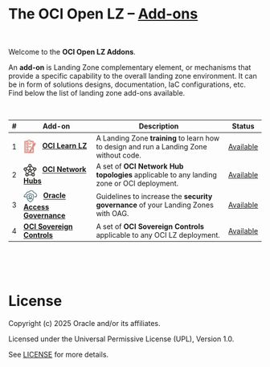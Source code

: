 # **The OCI Open LZ &ndash; [Add-ons](#)**

&nbsp; 

Welcome to the **OCI Open LZ Addons**.  

An **add-on** is Landing Zone complementary element, or mechanisms that provide a specific capability to the overall landing zone environment. It can be in form of solutions designs, documentation, IaC configurations, etc.  Find below the list of landing zone add-ons available.

&nbsp; 

| # |  Add-on   | Description | Status |
|:--:|--|-|---|
| 1 | <img src="oci-learn-lz/diagrams/oci_learn_lz_icon.svg" height="26" align="center"> &nbsp;   **[OCI Learn LZ](/addons/oci-learn-lz/readme.md)**| A Landing Zone **training** to learn how to design and run a Landing Zone without code. | [Available](/addons/oci-learn-lz/readme.md) |
| 2 | <img src="oci-hub-models/images/oci_hub_models_icon.svg" height="25" align="center"> &nbsp; **[OCI Network Hubs](/addons/oci-hub-models/readme.md)** | A set of **OCI Network Hub topologies** applicable to any landing zone or OCI deployment. | [Available](/addons/oci-hub-models/readme.md) | 
| 3 | <img src="oci-oag/images/oci_oag_icon.svg" height="25" align="center"> &nbsp; **[Oracle Access Governance](/addons/oci-oag/README.md)** | Guidelines to increase the **security governance** of your Landing Zones with OAG. | [Available](/addons/oci-oag/README.md) | 
| 4 | **[OCI Sovereign Controls](./oci-sovereign-controls/)**                                                                                                      | A set of **OCI Sovereign Controls** applicable to any OCI LZ deployment.                                   | [Available](./oci-sovereign-controls/)            |


&nbsp; 

&nbsp; 

# License

Copyright (c) 2025 Oracle and/or its affiliates.

Licensed under the Universal Permissive License (UPL), Version 1.0.

See [LICENSE](/LICENSE.txt) for more details.
